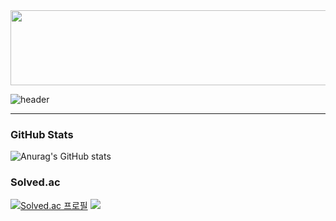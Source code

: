 
<a href="https://github.com/devxb/gitanimals">
  <img
    src="https://render.gitanimals.org/lines/mandos1995?pet-id=602763381208208251"
    width="600"
    height="120"
  />
</a>
  
![header](https://capsule-render.vercel.app/api?type=shark&color=auto&height=300&section=header&text=Welcome&fontSize=75&desc=minseok's&nbsp;github&descAlign=60&descAlignY=65)
- - -

### GitHub Stats
![Anurag's GitHub stats](https://github-readme-stats.vercel.app/api?username=mandos1995&show_icons=true&theme=radical)

### Solved.ac
[![Solved.ac
프로필](http://mazassumnida.wtf/api/v2/generate_badge?boj=mandos95)](https://solved.ac/mandos95)
 <img src="http://mazandi.herokuapp.com/api?handle=mandos95&theme=warm"/>

